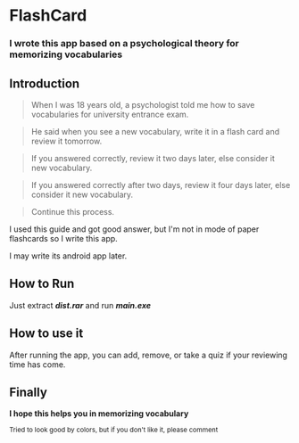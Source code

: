 # FlashCard
### I wrote this app based on a psychological theory for memorizing vocabularies

## Introduction

>When I was 18 years old, a psychologist told me how to save vocabularies for university entrance exam.

>He said when you see a new vocabulary, write it in a flash card and review it tomorrow.

>If you answered correctly, review it two days later, else consider it new vocabulary.

>If you answered correctly after two days, review it four days later, else consider it new vocabulary.

>Continue this process.

I used this guide and got good answer, but I'm not in mode of paper flashcards so I write this app.

I may write its android app later.

## How to Run

Just extract ***dist.rar*** and run ***main.exe***

## How to use it

After running the app, you can add, remove, or take a quiz if your reviewing time has come.



## Finally
**I hope this helps you in memorizing vocabulary**

<sub> Tried to look good by colors, but if you don't like it, please comment</sub>

